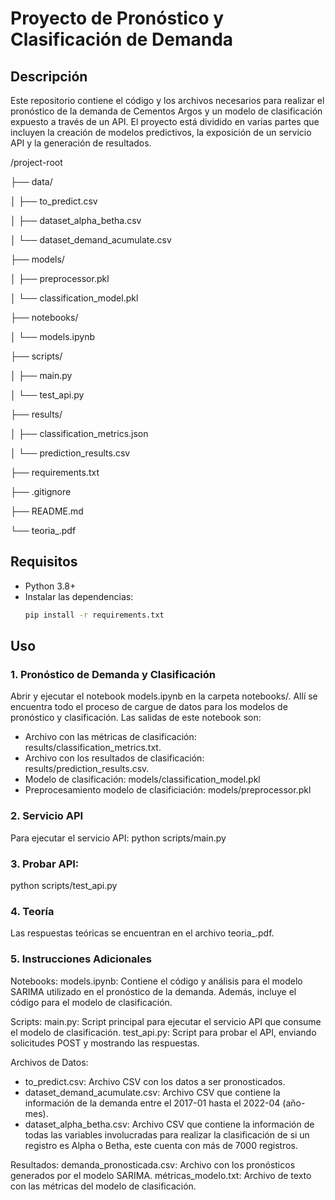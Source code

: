 # Proyecto de Pronóstico y Clasificación de Demanda

## Descripción
Este repositorio contiene el código y los archivos necesarios para realizar el pronóstico de la demanda de Cementos Argos y un modelo de clasificación expuesto a través de un API. El proyecto está dividido en varias partes que incluyen la creación de modelos predictivos, la exposición de un servicio API y la generación de resultados.

/project-root

├── data/

│ ├── to_predict.csv

│ ├── dataset_alpha_betha.csv

│ └── dataset_demand_acumulate.csv


├── models/

│ ├── preprocessor.pkl

│ └── classification_model.pkl


├── notebooks/

│ └── models.ipynb


├── scripts/

│ ├── main.py

│ └── test_api.py


├── results/

│ ├── classification_metrics.json

│ └── prediction_results.csv


├── requirements.txt

├── .gitignore

├── README.md

└── teoria_.pdf

## Requisitos

- Python 3.8+
- Instalar las dependencias:
  ```bash
  pip install -r requirements.txt

## Uso
### 1. Pronóstico de Demanda y Clasificación
Abrir y ejecutar el notebook models.ipynb en la carpeta notebooks/. Allí se encuentra todo el proceso de cargue de datos para los modelos de pronóstico y clasificación. Las salidas de este notebook son:
- Archivo con las métricas de clasificación: results/classification_metrics.txt.
- Archivo con los resultados de clasificación: results/prediction_results.csv.
- Modelo de clasificación: models/classification_model.pkl
- Preprocesamiento modelo de clasificiación: models/preprocessor.pkl


### 2. Servicio API
Para ejecutar el servicio API:
python scripts/main.py

### 3. Probar API:
python scripts/test_api.py

### 4. Teoría
Las respuestas teóricas se encuentran en el archivo teoria_.pdf.

### 5. Instrucciones Adicionales

Notebooks: 
models.ipynb: Contiene el código y análisis para el modelo SARIMA utilizado en el pronóstico de la demanda. Además, incluye el código para el modelo de clasificación.

Scripts:
main.py: Script principal para ejecutar el servicio API que consume el modelo de clasificación.
test_api.py: Script para probar el API, enviando solicitudes POST y mostrando las respuestas.

Archivos de Datos:
- to_predict.csv: Archivo CSV con los datos a ser pronosticados.
- dataset_demand_acumulate.csv: Archivo CSV que contiene la información de la demanda entre el 2017-01 hasta el 2022-04 (año-mes).
- dataset_alpha_betha.csv: Archivo CSV que contiene la información de todas las variables involucradas para realizar la clasificación 
de si un registro es Alpha o Betha, este cuenta con más de 7000 registros.

Resultados:
demanda_pronosticada.csv: Archivo con los pronósticos generados por el modelo SARIMA.
métricas_modelo.txt: Archivo de texto con las métricas del modelo de clasificación.

